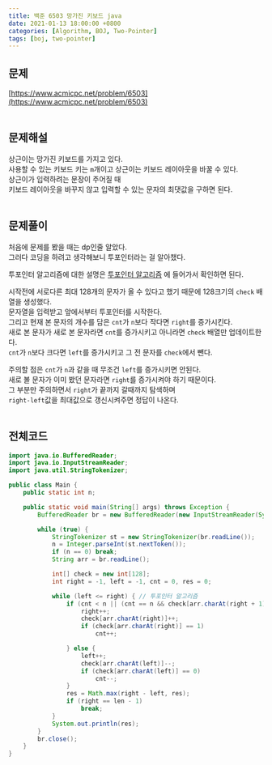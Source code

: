 ```yaml
---
title: 백준 6503 망가진 키보드 java
date: 2021-01-13 18:00:00 +0800
categories: [Algorithm, BOJ, Two-Pointer]
tags: [boj, two-pointer]
---
```


## 문제
[https://www.acmicpc.net/problem/6503](https://www.acmicpc.net/problem/6503)  
<br>

## 문제해설  
상근이는 망가진 키보드를 가지고 있다.  
사용할 수 있는 키보드 키는 `m`개이고 상근이는 키보드 레이아웃을 바꿀 수 있다.  
상근이가 입력하려는 문장이 주어질 때  
키보드 레이아웃을 바꾸지 않고 입력할 수 있는 문자의 최댓값을 구하면 된다.  
<br>

## 문제풀이  
처음에 문제를 봤을 때는 dp인줄 알았다.  
그러다 코딩을 하려고 생각해보니 투포인터라는 걸 알아챘다.  

투포인터 알고리즘에 대한 설명은 [투포인터 알고리즘](https://ip99202.github.io/posts/%ED%88%AC%ED%8F%AC%EC%9D%B8%ED%84%B0-%EC%95%8C%EA%B3%A0%EB%A6%AC%EC%A6%98/)
에 들어가서 확인하면 된다.  

시작전에 서로다른 최대 128개의 문자가 올 수 있다고 했기 때문에 128크기의 `check` 배열을 생성했다.  
문자열을 입력받고 앞에서부터 투포인터를 시작한다.  
그리고 현재 본 문자의 개수를 담은 `cnt`가 `n`보다 작다면 `right`를 증가시킨다.  
새로 본 문자가 새로 본 문자라면 `cnt`를 증가시키고 아니라면 `check` 배열만 업데이트한다.  
`cnt`가 `n`보다 크다면 `left`를 증가시키고 그 전 문자를 `check`에서 뺀다.  

주의할 점은 `cnt`가 `n`과 같을 때 무조건 `left`를 증가시키면 안된다.  
새로 볼 문자가 이미 봤던 문자라면 `right`를 증가시켜야 하기 때문이다.  
그 부분만 주의하면서 `right`가 끝까지 갈때까지 탐색하며  
`right-left`값을 최대값으로 갱신시켜주면 정답이 나온다.  
<br>


## 전체코드  
```java
import java.io.BufferedReader;
import java.io.InputStreamReader;
import java.util.StringTokenizer;

public class Main {
    public static int n;

    public static void main(String[] args) throws Exception {
        BufferedReader br = new BufferedReader(new InputStreamReader(System.in));

        while (true) {
            StringTokenizer st = new StringTokenizer(br.readLine());
            n = Integer.parseInt(st.nextToken());
            if (n == 0) break;
            String arr = br.readLine();

            int[] check = new int[128];
            int right = -1, left = -1, cnt = 0, res = 0;

            while (left <= right) { // 투포인터 알고리즘
                if (cnt < n || (cnt == n && check[arr.charAt(right + 1)] > 0)) {
                    right++;
                    check[arr.charAt(right)]++;
                    if (check[arr.charAt(right)] == 1)
                        cnt++;

                } else {
                    left++;
                    check[arr.charAt(left)]--;
                    if (check[arr.charAt(left)] == 0)
                        cnt--;
                }
                res = Math.max(right - left, res);
                if (right == len - 1)
                    break;
            }
            System.out.println(res);
        }
        br.close();
    }
}
```